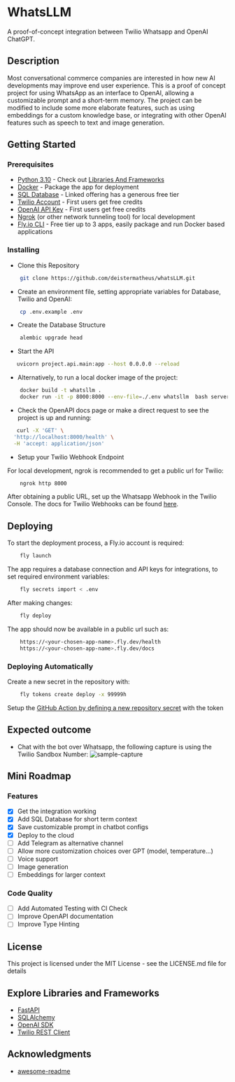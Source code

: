 # WhatsLLM

A proof-of-concept integration between Twilio Whatsapp and OpenAI ChatGPT.

## Description

Most conversational commerce companies are interested in how new AI developments may improve end user experience.
This is a proof of concept project for using WhatsApp as an interface to OpenAI, allowing a customizable prompt and a short-term
memory. The project can be modified to include some more elaborate features, such as using embeddings for a custom knowledge base,
or integrating with other OpenAI features such as speech to text and image generation.

## Getting Started

### Prerequisites

* [Python 3.10](https://www.python.org/) - Check out [Libraries And Frameworks](#explore-libraries-and-frameworks)
* [Docker](https://www.docker.com/) - Package the app for deployment
* [SQL Database](https://neon.tech/) - Linked offering has a generous free tier
* [Twilio Account](https://www.twilio.com/docs) - First users get free credits
* [OpenAI API Key](https://openai.com/blog/openai-api) - First users get free credits
* [Ngrok](https://ngrok.com/) (or other network tunneling tool) for local development
* [Fly.io CLI](https://fly.io/docs/) - Free tier up to 3 apps, easily package and run Docker based applications

### Installing

* Clone this Repository
```sh
    git clone https://github.com/deistermatheus/whatsLLM.git
```

* Create an environment file, setting appropriate variables for Database, Twilio and OpenAI:

```sh
    cp .env.example .env
```

* Create the Database Structure

```sh
    alembic upgrade head
```

* Start the API

```sh
   uvicorn project.api.main:app --host 0.0.0.0 --reload
```

* Alternatively, to run a local docker image of the project:

```sh
    docker build -t whatsllm .
    docker run -it -p 8000:8000 --env-file=./.env whatsllm  bash server.sh
```

* Check the OpenAPI docs page or make a direct request to see the project is up and running:

```sh
   curl -X 'GET' \
  'http://localhost:8000/health' \
  -H 'accept: application/json'
```

* Setup your Twilio Webhook Endpoint

For local development, ngrok is recommended to get a public url for Twilio:

```sh
    ngrok http 8000
```

After obtaining a public URL, set up the Whatsapp Webhook in the Twilio Console. The 
docs for Twilio Webhooks can be found [here](https://www.twilio.com/docs/usage/webhooks/getting-started-twilio-webhooks).

## Deploying

To start the deployment process, a Fly.io account is required:

```sh
    fly launch
```

The app requires a database connection and API keys for integrations, to set required environment variables:

```sh
    fly secrets import < .env
```

After making changes:

```sh
    fly deploy
```

The app should now be available in a public url such as:

```sh
    https://<your-chosen-app-name>.fly.dev/health
    https://<your-chosen-app-name>.fly.dev/docs
```

### Deploying Automatically

Create a new secret in the repository with:

```sh
    fly tokens create deploy -x 99999h
```

Setup the [GitHub Action by defining a new repository secret](https://fly.io/docs/app-guides/continuous-deployment-with-github-actions/) with the token

## Expected outcome

* Chat with the bot over Whatsapp, the following capture is using the Twilio Sandbox Number:
![sample-capture](https://github.com/deistermatheus/whatsLLM/assets/24402584/d2caa266-9888-41d9-831f-6939b245edd5)

## Mini Roadmap

### Features
- [x] Get the integration working
- [x] Add SQL Database for short term context
- [x] Save customizable prompt in chatbot configs
- [x] Deploy to the cloud
- [ ] Add Telegram as alternative channel
- [ ] Allow more customization choices over GPT (model, temperature...)
- [ ] Voice support
- [ ] Image generation
- [ ] Embeddings for larger context

### Code Quality

- [ ] Add Automated Testing with CI Check
- [ ] Improve OpenAPI documentation
- [ ] Improve Type Hinting
  
## License

This project is licensed under the MIT License - see the LICENSE.md file for details

## Explore Libraries and Frameworks

* [FastAPI](https://fastapi.tiangolo.com/)
* [SQLAlchemy](https://www.sqlalchemy.org/)
* [OpenAI SDK](https://github.com/openai/openai-python)
* [Twilio REST Client](https://www.twilio.com/docs/libraries/python)

## Acknowledgments
* [awesome-readme](https://github.com/matiassingers/awesome-readme)
